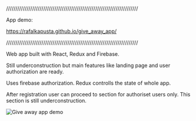 ///////////////////////////////////////////////////////////////////////

App demo:

https://rafalkapusta.github.io/give_away_app/

///////////////////////////////////////////////////////////////////////

Web app built with React, Redux and Firebase. 

Still underconstruction but main features like landing page and user authorization are ready.

Uses firebase authorization. 
Redux controlls the state of whole app. 

After registration user can proceed to section for authoriset users only. 
This section is still underconstruction.


![Give away app demo](giveAway.gif)